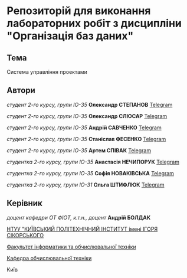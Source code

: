 # Репозиторій для виконання лабораторних робіт з дисципліни "Організація баз даних"

## Тема

Система управління проектами

## Автори

_студент 2-го курсу, групи ІО-35_ **Олександр СТЕПАНОВ** [Telegram](https://t.me/Pliffdax)

_студент 2-го курсу, групи ІО-35_ **Олександр СЛЮСАР** [Telegram](https://t.me/a_x_o_l_o_t_l)

_студент 2-го курсу, групи ІО-35_ **Андрій САВЧЕНКО** [Telegram](https://t.me/yescheers)

_студент 2-го курсу, групи ІО-35_ **Станіслав ФЕСЕНКО** [Telegram](https://t.me/S4t4ll)

_студент 2-го курсу, групи ІО-35_ **Артем СПІВАК** [Telegram](https://t.me/T_i_m_00_N)

_студентка 2-го курсу, групи ІО-35_ **Анастасія НЕЧИПОРУК** [Telegram](https://t.me/Anasteiishik)

_студентка 2-го курсу, групи ІО-35_ **Софія НОВАКІВСЬКА** [Telegram](https://t.me/awwsonny)

_студентка 2-го курсу, групи ІО-31_ **Ольга ШТИФЛЮК** [Telegram](https://t.me/fwrwxx)

## Керівник

_доцент кафедри ОТ ФІОТ, к.т.н., доцент_ **Андрій БОЛДАК**

[НТУУ "КИЇВСЬКИЙ ПОЛІТЕХНІЧНИЙ ІНСТИТУТ імені ІГОРЯ СІКОРСЬКОГО](https://kpi.ua/)

[Факультет інформатики та обчислювальної техніки](https://fiot.kpi.ua/)

[Кафедра обчислювальної техніки](https://comsys.kpi.ua/)

Київ